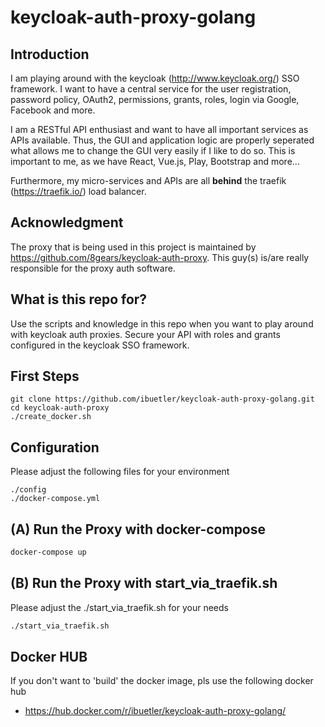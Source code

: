 # keycloak-auth-proxy-golang
## Introduction
I am playing around with the keycloak (http://www.keycloak.org/) SSO framework. I want to have a central service for the user registration, password policy, OAuth2, permissions, grants, roles, login via Google, Facebook and more.

I am a RESTful API enthusiast and want to have all important services as APIs available. Thus, the GUI and application logic are properly seperated what allows me to change the GUI very easily if I like to do so. This is important to me, as we have React, Vue.js, Play, Bootstrap and more...

Furthermore, my micro-services and APIs are all **behind** the traefik (https://traefik.io/) load balancer.



## Acknowledgment
The proxy that is being used in this project is maintained by https://github.com/8gears/keycloak-auth-proxy. This guy(s) is/are really responsible for the proxy auth software.

## What is this repo for?
Use the scripts and knowledge in this repo when you want to play around with keycloak auth proxies. Secure your API with roles and grants configured in the keycloak SSO framework.

## First Steps
```
git clone https://github.com/ibuetler/keycloak-auth-proxy-golang.git
cd keycloak-auth-proxy
./create_docker.sh
```

## Configuration
Please adjust the following files for your environment

    ./config
    ./docker-compose.yml

## (A) Run the Proxy with docker-compose
```bash
docker-compose up
```

## (B) Run the Proxy with start_via_traefik.sh
Please adjust the ./start_via_traefik.sh for your needs
```bash
./start_via_traefik.sh
```

## Docker HUB
If you don't want to 'build' the docker image, pls use the following docker hub
* https://hub.docker.com/r/ibuetler/keycloak-auth-proxy-golang/
